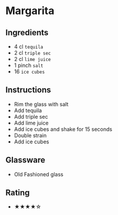 # Margarita

## Ingredients
- 4 cl `tequila`
- 2 cl `triple sec`
- 2 cl `lime juice`
- 1 pinch `salt`
- 16 `ice cubes`

## Instructions
- Rim the glass with salt
- Add tequila
- Add triple sec
- Add lime juice
- Add ice cubes and shake for 15 seconds
- Double strain
- Add ice cubes

## Glassware
- Old Fashioned glass

## Rating
- ★★★★☆